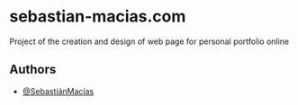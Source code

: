 
# sebastian-macias.com

Project of the creation and design of web page for personal portfolio online


## Authors

- [@SebastiánMacías](https://github.com/MaciasBSNS)

